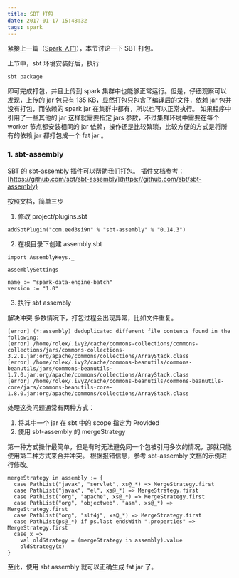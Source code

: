 ```yaml
---
title: SBT 打包
date: 2017-01-17 15:48:32
tags: spark
---
```


紧接上一篇（[Spark 入门](../../../../2017/01/10/Spark-入门)），本节讨论一下 SBT 打包。

<!-- more -->

上节中，sbt 环境安装好后，执行
```
sbt package
```
即可完成打包，并且上传到 spark 集群中也能够正常运行。但是，仔细观察可以发现，上传的 jar 包只有 135 KB，显然打包只包含了编译后的文件，依赖 jar 包并没有打包，而依赖的 spark jar 在集群中都有，所以也可以正常执行。
如果程序中引用了一些其他的 jar 这样就需要指定 jars 参数，不过集群环境中需要在每个 worker 节点都安装相同的 jar 依赖，操作还是比较繁琐，比较方便的方式是将所有的依赖 jar 都打包成一个 fat jar 。

### 1. sbt-assembly

SBT 的 sbt-assembly 插件可以帮助我们打包。
插件文档参考：[https://github.com/sbt/sbt-assembly](https://github.com/sbt/sbt-assembly)

按照文档，简单三步
1. 修改 project/plugins.sbt
```
addSbtPlugin("com.eed3si9n" % "sbt-assembly" % "0.14.3")
```
2. 在根目录下创建 assembly.sbt
```
import AssemblyKeys._

assemblySettings

name := "spark-data-engine-batch"
version := "1.0"
```
3. 执行 sbt assembly

解决冲突
多数情况下，打包过程会出现异常，比如文件重复。
```
[error] (*:assembly) deduplicate: different file contents found in the following:
[error] /home/rolex/.ivy2/cache/commons-collections/commons-collections/jars/commons-collections-3.2.1.jar:org/apache/commons/collections/ArrayStack.class
[error] /home/rolex/.ivy2/cache/commons-beanutils/commons-beanutils/jars/commons-beanutils-1.7.0.jar:org/apache/commons/collections/ArrayStack.class
[error] /home/rolex/.ivy2/cache/commons-beanutils/commons-beanutils-core/jars/commons-beanutils-core-1.8.0.jar:org/apache/commons/collections/ArrayStack.class
```
处理这类问题通常有两种方式：
1. 将其中一个 jar 在 sbt 中的 scope 指定为 Provided
2. 使用 sbt-assembly 的 mergeStrategy

第一种方式操作最简单，但是有时无法避免同一个包被引用多次的情况，那就只能使用第二种方式来合并冲突。
根据报错信息，参考 sbt-assembly 文档的示例进行修改。
```
mergeStrategy in assembly := {
  case PathList("javax", "servlet", xs@_*) => MergeStrategy.first
  case PathList("javax", "el", xs@_*) => MergeStrategy.first
  case PathList("org", "apache", xs@_*) => MergeStrategy.first
  case PathList("org", "objectweb", "asm", xs@_*) => MergeStrategy.first
  case PathList("org", "slf4j", xs@_*) => MergeStrategy.first
  case PathList(ps@_*) if ps.last endsWith ".properties" => MergeStrategy.first
  case x =>
    val oldStrategy = (mergeStrategy in assembly).value
    oldStrategy(x)
}
```
至此，使用 sbt assembly 就可以正确生成 fat jar 了。

